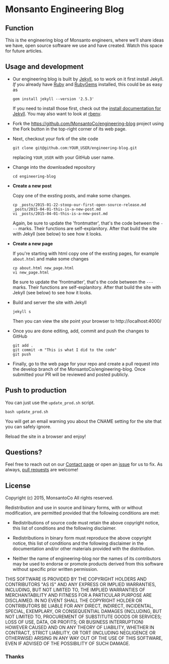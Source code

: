 # Monsanto Engineering Blog

## Function

This is the engineering blog of Monsanto engineers, where we’ll share
ideas we have, open source software we use and have created. Watch
this space for future articles.

## Usage and development

*   Our engineering blog is built by [Jekyll][], so to work on it first
    install Jekyll. *If* you already have [Ruby][] and [RubyGems][]
    installed, this could be as easy as

        gem install jekyll --version '2.5.3'

    If you need to install those first, check out the
    [install documentation for Jekyll][jekyll-install].  You may also
    want to look at [rbenv][].

*   Fork the https://github.com/MonsantoCo/engineering-blog project
    using the Fork button in the top-right corner of its web page.

*   Next, checkout your fork of the site code

        git clone git@github.com:YOUR_USER/engineering-blog.git

    replacing `YOUR_USER` with your GitHub user name.

*   Change into the downloaded repository

        cd engineering-blog

*   **Create a new post**

    Copy one of the exsting posts, and make some changes.

        cp _posts/2015-01-22-stoop-our-first-open-source-release.md _posts/2015-04-01-this-is-a-new-post.md
        vi _posts/2015-04-01-this-is-a-new-post.md

    Again, be sure to update the 'frontmatter', that's the code
    between the `---` marks. Their functions are
    self-explanitory. After that build the site with Jekyll (see
    below) to see how it looks.

*   **Create a new page**

    If you're starting with html copy one of the exsting pages, for
    example `about.html` and make some changes

        cp about.html new_page.html
        vi new_page.html

    Be sure to update the 'frontmatter', that's the code between the
    `---` marks. Their functions are self-explanitory. After that
    build the site with Jekyll (see below) to see how it looks.

*   Build and server the site with Jekyll

        jekyll s

    Then you can view the site point your browser to
    http://localhost:4000/

*   Once you are done editing, add, commit and push the changes to GitHub

        git add .
        git commit -m "This is what I did to the code"
        git push

*   Finally, go to the web page for your repo and create a pull request
    into the develop branch of the MonsantoCo/engineering-blog.  Once
    submitted your PR will be reviewed and posted publicly.

[Jekyll]: http://jekyllrb.com/
[Ruby]: https://www.ruby-lang.org/ (Ruby Programming Language)
[RubyGems]: https://rubygems.org/ (Ruby Gems)
[jekyll-install]: http://jekyllrb.com/docs/installation/ (Jekyll Installation)
[rbenv]: https://github.com/sstephenson/rbenv (Ruby Environment)

## Push to production

You can just use the `update_prod.sh` script.

    bash update_prod.sh

You will get an email warning you about the CNAME setting for the site
that you can safely ignore.

Reload the site in a browser and enjoy!

## Questions?

Feel free to reach out on our
[Contact page](http://engineering.monsanto.com/contact/) or open an
[issue](https://github.com/MonsantoCo/engineering-blog/issues) for us
to fix. As always,
[pull requests](https://github.com/MonsantoCo/engineering-blog/pulls)
are welcome!


## License

Copyright (c) 2015, MonsantoCo
All rights reserved.

Redistribution and use in source and binary forms, with or without
modification, are permitted provided that the following conditions are met:

* Redistributions of source code must retain the above copyright notice, this
  list of conditions and the following disclaimer.

* Redistributions in binary form must reproduce the above copyright notice,
  this list of conditions and the following disclaimer in the documentation
  and/or other materials provided with the distribution.

* Neither the name of engineering-blog nor the names of its
  contributors may be used to endorse or promote products derived from
  this software without specific prior written permission.

THIS SOFTWARE IS PROVIDED BY THE COPYRIGHT HOLDERS AND CONTRIBUTORS "AS IS"
AND ANY EXPRESS OR IMPLIED WARRANTIES, INCLUDING, BUT NOT LIMITED TO, THE
IMPLIED WARRANTIES OF MERCHANTABILITY AND FITNESS FOR A PARTICULAR PURPOSE ARE
DISCLAIMED. IN NO EVENT SHALL THE COPYRIGHT HOLDER OR CONTRIBUTORS BE LIABLE
FOR ANY DIRECT, INDIRECT, INCIDENTAL, SPECIAL, EXEMPLARY, OR CONSEQUENTIAL
DAMAGES (INCLUDING, BUT NOT LIMITED TO, PROCUREMENT OF SUBSTITUTE GOODS OR
SERVICES; LOSS OF USE, DATA, OR PROFITS; OR BUSINESS INTERRUPTION) HOWEVER
CAUSED AND ON ANY THEORY OF LIABILITY, WHETHER IN CONTRACT, STRICT LIABILITY,
OR TORT (INCLUDING NEGLIGENCE OR OTHERWISE) ARISING IN ANY WAY OUT OF THE USE
OF THIS SOFTWARE, EVEN IF ADVISED OF THE POSSIBILITY OF SUCH DAMAGE.

### Thanks
